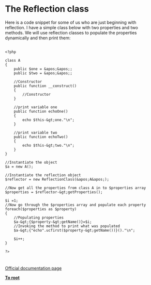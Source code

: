 # The Reflection class



Here is a code snippet for some of us who are just beginning with reflection. I have a simple class below with two properties and two methods. We will use reflection classes to populate the properties dynamically and then print them:<br><br>

```
<?php

class A
{
    public $one = &apos;&apos;;
    public $two = &apos;&apos;;
    
    //Constructor
    public function __construct()
    {
        //Constructor
    }
    
    //print variable one
    public function echoOne()
    {
        echo $this-&gt;one."\n";
    }

    //print variable two    
    public function echoTwo()
    {
        echo $this-&gt;two."\n";
    }
}

//Instantiate the object
$a = new A();

//Instantiate the reflection object
$reflector = new ReflectionClass(&apos;A&apos;);

//Now get all the properties from class A in to $properties array
$properties = $reflector-&gt;getProperties();

$i =1;
//Now go through the $properties array and populate each property
foreach($properties as $property)
{
    //Populating properties
    $a-&gt;{$property-&gt;getName()}=$i;
    //Invoking the method to print what was populated
    $a-&gt;{"echo".ucfirst($property-&gt;getName())}()."\n";
    
    $i++;
}

?>
```
  

#

[Official documentation page](https://www.php.net/manual/en/class.reflection.php)

**[To root](/README.md)**